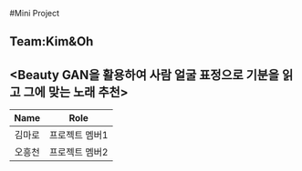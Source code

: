 #Mini Project
## Team:Kim&Oh
## <Beauty GAN을 활용하여 사람 얼굴 표정으로 기분을 읽고 그에 맞는 노래 추천>
|Name|Role|
|:---:|:---:|
|김마로|프로젝트 멤버1|
|오흥천|프로젝트 멤버2|
